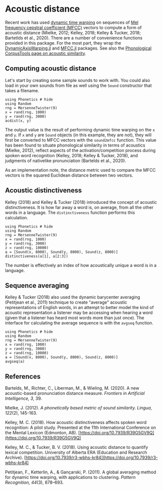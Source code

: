 # Acoustic distance

Recent work has used [dynamic time warping](https://en.wikipedia.org/wiki/Dynamic_time_warping) on sequences of [Mel frequency cepstral coefficient (MFCC)](https://en.wikipedia.org/wiki/Mel-frequency_cepstrum) vectors to compute a form of acoustic distance (Mielke, 2012; Kelley, 2018; Kelley & Tucker, 2018; Bartetlds et al., 2020). There are a number of convenience functions provided in this package. For the most part, they wrap the [DynamicAxisWarping.jl](https://github.com/baggepinnen/DynamicAxisWarping.jl) and [MFCC.jl](https://github.com/JuliaDSP/MFCC.jl) packages. See also the [Phonological CorpusTools page on acoustic similarity](https://corpustools.readthedocs.io/en/latest/acoustic_similarity.html).

## Computing acoustic distance

Let's start by creating some sample sounds to work with. You could also load in your own sounds from file as well using the `Sound` constructor that takes a filename.

```@example
using Phonetics # hide
using Random
rng = MersenneTwister(9)
x = rand(rng, 1000)
y = rand(rng, 3000)
acdist(x, y)
```

The output value is the result of performing dynamic time warping on the `x` and `y`. If `x` and `y` are `Sound` objects (in this example, they are not), they will first be converted to MFCC vectors with the `sound2mfcc` function. This value has been found to situate phonological similarity in terms of acoustics (Mielke, 2012), reflect aspects of the activation/competition process during spoken word recognition (Kelley, 2018; Kelley & Tucker, 2018), and judgments of nativelike pronunciation (Bartelds et al., 2020).

As an implementation note, the distance metric used to compare the MFCC vectors is the squared Euclidean distance between two vectors.

## Acoustic distinctiveness

Kelley (2018) and Kelley & Tucker (2018) introduced the concept of acoustic distinctiveness. It is how far away a word is, on average, from all the other words in a language. The `distinctiveness` function performs this calculation.

```@example
using Phonetics # hide
using Random
rng = MersenneTwister(9)
x = rand(rng, 1000)
y = rand(rng, 3000)
z = rand(rng, 10000)
a = [Sound(x, 8000), Sound(y, 8000), Sound(z, 8000)]
distinctiveness(a[1], a[2:3])
```

The number is effectively an index of how acoustically unique a word is in a language.

## Sequence averaging

Kelley & Tucker (2018) also used the dynamic barycenter averaging (Petitjean et al., 2011) technique to create "average" acoustic representations of English words, in an attempt to better model the kind of acoustic representation a listener may be accessing when hearing a word (given that a listener has heard most words more than just once). The interface for calculating the average sequence is with the `avgseq` function.

```@example
using Phonetics # hide
using Random
rng = MersenneTwister(9)
x = rand(rng, 1000)
y = rand(rng, 3000)
z = rand(rng, 10000)
a = [Sound(x, 8000), Sound(y, 8000), Sound(z, 8000)]
avgseq(a)
```

## References

Bartelds, M., Richter, C., Liberman, M., & Wieling, M. (2020). A new acoustic-based pronunciation distance measure. *Frontiers in Artificial Intelligence, 3*, 39.

Mielke, J. (2012). *A phonetically based metric of sound similarity. Lingua, 122*(2), 145-163.

Kelley, M. C. (2018). How acoustic distinctiveness affects spoken word recognition: A pilot study. Presented at the 11th International Conference on the Mental Lexicon (Edmonton, AB). [https://doi.org/10.7939/R39G5GV9Q](https://doi.org/10.7939/R39G5GV9Q)

Kelley, M. C., & Tucker, B. V. (2018). Using acoustic distance to quantify lexical competition. University of Alberta ERA (Education and Research Archive). [https://doi.org/10.7939/r3-wbhs-kr84](https://doi.org/10.7939/r3-wbhs-kr84)

Petitjean, F., Ketterlin, A., & Gançarski, P. (2011). A global averaging method for dynamic time warping, with applications to clustering. *Pattern Recognition, 44*(3), 678–693.
